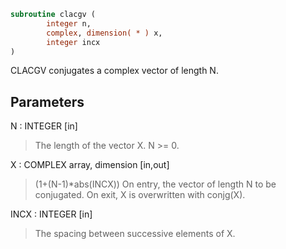 ```fortran
subroutine clacgv (
        integer n,
        complex, dimension( * ) x,
        integer incx
)
```

CLACGV conjugates a complex vector of length N.

## Parameters
N : INTEGER [in]
> The length of the vector X.  N >= 0.

X : COMPLEX array, dimension [in,out]
> (1+(N-1)\*abs(INCX))
> On entry, the vector of length N to be conjugated.
> On exit, X is overwritten with conjg(X).

INCX : INTEGER [in]
> The spacing between successive elements of X.
